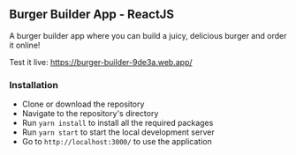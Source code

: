 ## Burger Builder App - ReactJS

A burger builder app where you can build a juicy, delicious burger and order it online!

Test it live: <https://burger-builder-9de3a.web.app/>

### Installation
- Clone or download the repository
- Navigate to the repository's directory
- Run `yarn install` to install all the required packages
- Run `yarn start` to start the local development server
- Go to `http://localhost:3000/` to use the application